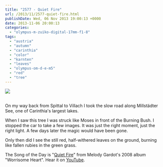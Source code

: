 ```yaml
---
title: "2577 - Quiet Fire"
url: /2013/11/2577-quiet-fire.html
publishDate: Wed, 06 Nov 2013 19:00:13 +0000
date: 2013-11-06 20:00:13
categories: 
  - "olympus-m-zuiko-digital-17mm-f1-8"
tags: 
  - "austria"
  - "autumn"
  - "carinthia"
  - "color"
  - "karnten"
  - "leaves"
  - "olympus-om-d-e-m5"
  - "red"
  - "tree"
---
```

<div class="container">
<div class="center"><a target="_blank" href="https://d25zfm9zpd7gm5.cloudfront.net/1200x1200/2013/20131101_154959_lr.jpg"><img src="https://d25zfm9zpd7gm5.cloudfront.net/0600x0600/2013/20131101_154959_lr.jpg" /></a></div>
</div>
<br />

On my way back from Spittal to Villach I took the slow road along Millstädter See, one of Carinthia's largest lakes. 

<a target="_blank" href="https://d25zfm9zpd7gm5.cloudfront.net/1200x1200/2013/20131101_154930_lr.jpg"><img style="margin: 0pt 10px 0pt 0px; float: left;" src="https://d25zfm9zpd7gm5.cloudfront.net/0150x0150/2013/20131101_154930_lr.jpg" alt="" border="0" /></a> When I saw this tree I was struck like Moses in front of the Burning Bush. I stopped the car to take a few images. It was just the right moment, just the right light. A few days later the magic would have been gone.

<a target="_blank" href="https://d25zfm9zpd7gm5.cloudfront.net/1200x1200/2013/20131101_155112_lr.jpg"><img style="margin: 0pt 0px 0pt 10px; float: right;" src="https://d25zfm9zpd7gm5.cloudfront.net/0150x0150/2013/20131101_155112_lr.jpg" alt="" border="0" /></a> Only then did I see the still red, half-withered leaves on the ground, burning like fallen rubies in the green grass.

 The Song of the Day is "<a href="http://www.lyricsmode.com/lyrics/m/melody_gardot/quiet_fire.html" target="_blank">Quiet Fire</a>" from Melody Gardot's 2008 album "Worrisome Heart". Hear it on <a href="http://www.youtube.com/watch?v=1LUQwQOsl7g" target="_blank">YouTube</a>.
